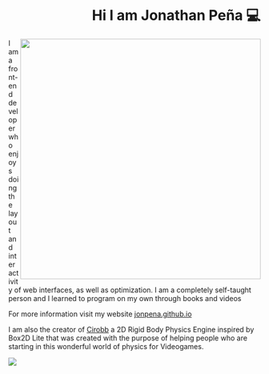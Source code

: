 <div align="right">

# Hi I am Jonathan Peña 💻

</div>

<img width="480" height="auto" align="right" src="https://github.com/jonpena/jonpena/blob/main/banner.png">

I am a front-end developer who enjoys doing the layout and interactivity 
of web interfaces, as well as optimization. I am a completely self-taught person 
and I learned to program on my own through books and videos


For more information visit my website <a href="https://jonpena.github.io" target="_blank" rel="noopener">jonpena.github.io</a>


I am also the creator of <a href="https://github.com/jonpena/Cirobb" target="_blank" rel="noopener">Cirobb</a> a 2D Rigid Body Physics Engine inspired by Box2D Lite that was created with the purpose of helping people who are starting in this wonderful world of physics for Videogames.

<img align="center" src="https://github.com/jonpena/jonpena/blob/main/poster.png">

